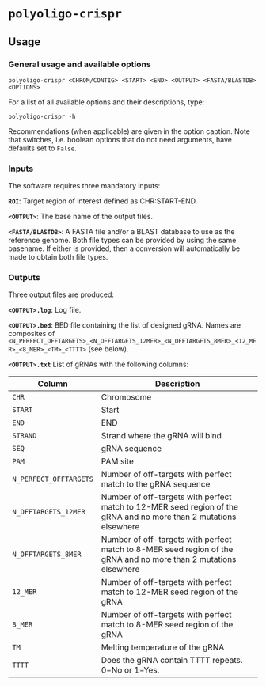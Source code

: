 # `polyoligo-crispr`

## Usage

### General usage and available options

```
polyoligo-crispr <CHROM/CONTIG> <START> <END> <OUTPUT> <FASTA/BLASTDB> <OPTIONS>
```

For a list of all available options and their descriptions, type:

```
polyoligo-crispr -h
```

Recommendations (when applicable) are given in the option caption. Note that switches, i.e. boolean options that do not need arguments, have defaults set to `False`.

### Inputs
The software requires three mandatory inputs:

**`ROI`**: Target region of interest defined as CHR:START-END.

**`<OUTPUT>`**: The base name of the output files.

**`<FASTA/BLASTDB>`**: A FASTA file and/or a BLAST database to use as the reference genome. Both file types can be provided by using the same basename. If either is provided, then a conversion will automatically be made to obtain both file types.


### Outputs
Three output files are produced:

**`<OUTPUT>.log`**: Log file.

**`<OUTPUT>.bed`**: BED file containing the list of designed gRNA. Names are composites of `<N_PERFECT_OFFTARGETS>_<N_OFFTARGETS_12MER>_<N_OFFTARGETS_8MER>_<12_MER>_<8_MER>_<TM>_<TTTT>` (see below).

**`<OUTPUT>.txt`** List of gRNAs with the following columns:

|Column|Description|
|---|---|
|`CHR`|Chromosome|
|`START`|Start|
|`END`|END|
|`STRAND`|Strand where the gRNA will bind|
|`SEQ`|gRNA sequence|
|`PAM`|PAM site|
|`N_PERFECT_OFFTARGETS`|Number of off-targets with perfect match to the gRNA sequence|
|`N_OFFTARGETS_12MER`|Number of off-targets with perfect match to 12-MER seed region of the gRNA and no more than 2 mutations elsewhere|
|`N_OFFTARGETS_8MER`|Number of off-targets with perfect match to 8-MER seed region of the gRNA and no more than 2 mutations elsewhere|
|`12_MER`|Number of off-targets with perfect match to 12-MER seed region of the gRNA|
|`8_MER`|Number of off-targets with perfect match to 8-MER seed region of the gRNA|
|`TM`|Melting temperature of the gRNA|
|`TTTT`|Does the gRNA contain TTTT repeats. 0=No or 1=Yes.|

